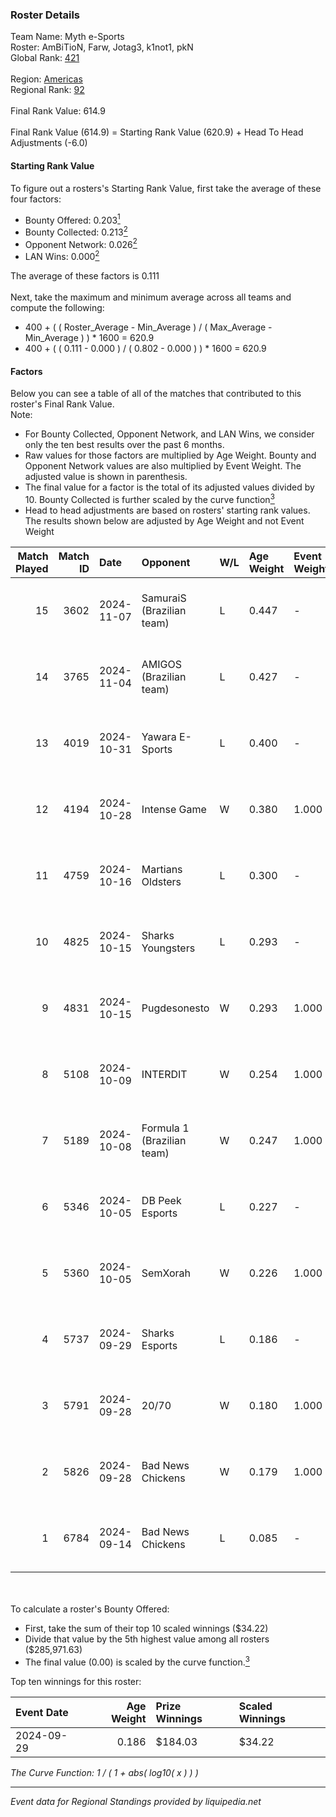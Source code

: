 ### Roster Details<br />
Team Name: Myth e-Sports<br />
Roster: AmBiTioN, Farw, Jotag3, k1not1, pkN<br />
Global Rank: [421](../../standings_global_2025_02_28.md)<br />
<br />
Region: [Americas]( ../../standings_americas_2025_02_28.md)<br />
Regional Rank: [92]( ../../standings_americas_2025_02_28.md)<br />
<br />
Final Rank Value:  614.9<br />
<br />
Final Rank Value (614.9) = Starting Rank Value (620.9) + Head To Head Adjustments (-6.0)<br />

#### Starting Rank Value<br />
To figure out a rosters's Starting Rank Value, first take the average of these four factors:<br />
- Bounty Offered: 0.203[<sup>1</sup>](#table2)
- Bounty Collected: 0.213[<sup>2</sup>](#table1)
- Opponent Network: 0.026[<sup>2</sup>](#table1)
- LAN Wins: 0.000[<sup>2</sup>](#table1)

The average of these factors is 0.111<br />
<br />
Next, take the maximum and minimum average across all teams and compute the following:<br />
- 400 + ( ( Roster_Average - Min_Average ) / ( Max_Average - Min_Average ) ) * 1600 = 620.9
- 400 + ( ( 0.111 - 0.000 ) / ( 0.802 - 0.000 ) ) * 1600 = 620.9


#### Factors<br />
Below you can see a table of all of the matches that contributed to this roster's Final Rank Value.<br />
Note:<br />

- For Bounty Collected, Opponent Network, and LAN Wins, we consider only the ten best results over the past 6 months.
- Raw values for those factors are multiplied by Age Weight. Bounty and Opponent Network values are also multiplied by Event Weight. The adjusted value is shown in parenthesis.
- The final value for a factor is the total of its adjusted values divided by 10. Bounty Collected is further scaled by the curve function[<sup>3</sup>](#curveFunction)
- Head to head adjustments are based on rosters' starting rank values. The results shown below are adjusted by Age Weight and not Event Weight
<span id="table1"></span><br />


| Match Played | Match ID | Date       | Opponent                   | W/L | Age Weight | Event Weight | Bounty Collected | Opponent Network | LAN Wins  | H2H Adj. | Roster                               |
| -: | -: | :- | :- | :- | :- | :- | :- | :- | :- | -: | :- |
|           15 |     3602 | 2024-11-07 | SamuraiS (Brazilian team)  | L   | 0.447      | -            | -                | -                | -         |    -8.14 | AmBiTioN, Farw, Jotag3, k1not1, pkN  |
|           14 |     3765 | 2024-11-04 | AMIGOS (Brazilian team)    | L   | 0.427      | -            | -                | -                | -         |    -8.09 | AmBiTioN, Farw, Jotag3, k1not1, pkN  |
|           13 |     4019 | 2024-10-31 | Yawara E-Sports            | L   | 0.400      | -            | -                | -                | -         |    -3.34 | AmBiTioN, Farw, Jotag3, k1not1, pkN  |
|           12 |     4194 | 2024-10-28 | Intense Game               | W   | 0.380      | 1.000        | 0.003 (0.001)    | 0.212 (0.080)    | 0 (0.000) |     7.87 | AmBiTioN, Farw, Jotag3, k1not1, pkN  |
|           11 |     4759 | 2024-10-16 | Martians Oldsters          | L   | 0.300      | -            | -                | -                | -         |    -5.68 | AmBiTioN, Farw, k1not1, pkN, telezin |
|           10 |     4825 | 2024-10-15 | Sharks Youngsters          | L   | 0.293      | -            | -                | -                | -         |    -4.96 | AmBiTioN, Farw, k1not1, pkN, telezin |
|            9 |     4831 | 2024-10-15 | Pugdesonesto               | W   | 0.293      | 1.000        | 0.000 (0.000)    | 0.110 (0.032)    | 0 (0.000) |     5.25 | AmBiTioN, Farw, k1not1, pkN, telezin |
|            8 |     5108 | 2024-10-09 | INTERDIT                   | W   | 0.254      | 1.000        | 0.000 (0.000)    | 0.171 (0.043)    | 0 (0.000) |     4.40 | AmBiTioN, Farw, k1not1, pkN, telezin |
|            7 |     5189 | 2024-10-08 | Formula 1 (Brazilian team) | W   | 0.247      | 1.000        | 0.000 (0.000)    | 0.011 (0.003)    | 0 (0.000) |     1.72 | AmBiTioN, Farw, k1not1, pkN, telezin |
|            6 |     5346 | 2024-10-05 | DB Peek Esports            | L   | 0.227      | -            | -                | -                | -         |    -3.18 | AmBiTioN, Farw, k1not1, pkN, telezin |
|            5 |     5360 | 2024-10-05 | SemXorah                   | W   | 0.226      | 1.000        | 0.000 (0.000)    | 0.000 (0.000)    | 0 (0.000) |     1.55 | AmBiTioN, Farw, k1not1, pkN, telezin |
|            4 |     5737 | 2024-09-29 | Sharks Esports             | L   | 0.186      | -            | -                | -                | -         |    -0.16 | AmBiTioN, Farw, k1not1, pkN, telezin |
|            3 |     5791 | 2024-09-28 | 20/70                      | W   | 0.180      | 1.000        | 0.002 (0.000)    | 0.313 (0.056)    | 0 (0.000) |     3.64 | AmBiTioN, Farw, k1not1, pkN, telezin |
|            2 |     5826 | 2024-09-28 | Bad News Chickens          | W   | 0.179      | 1.000        | 0.003 (0.001)    | 0.259 (0.046)    | 0 (0.000) |     3.96 | AmBiTioN, Farw, k1not1, pkN, telezin |
|            1 |     6784 | 2024-09-14 | Bad News Chickens          | L   | 0.085      | -            | -                | -                | -         |    -0.82 | AmBiTioN, Farw, k1not1, pkN, telezin |

<br />
<span id="table2"></span><br />
To calculate a roster's Bounty Offered:<br />

- First, take the sum of their top 10 scaled winnings ($34.22)
- Divide that value by the 5th highest value among all rosters ($285,971.63)
- The final value (0.00) is scaled by the curve function.[<sup>3</sup>](#curveFunction)

Top ten winnings for this roster:<br />

| Event Date | Age Weight | Prize Winnings | Scaled Winnings |
| :- | -: | :- | :- |
| 2024-09-29 |      0.186 | $184.03        | $34.22          |


<span id="curveFunction"></span>_The Curve Function: 1 / ( 1 + abs( log10( x ) ) )_<br />

---
_Event data for Regional Standings provided by liquipedia.net_<br />
